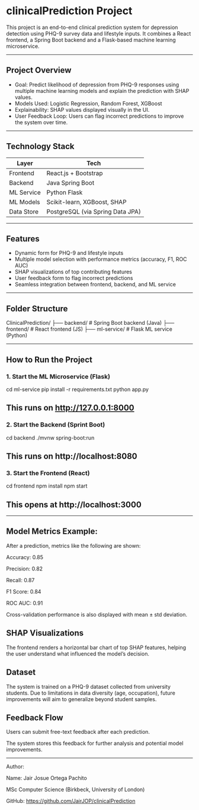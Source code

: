 # clinicalPrediction Project
This project is an end-to-end clinical prediction system for depression detection using PHQ-9 survey data and lifestyle inputs. It combines a React frontend, a Spring Boot backend and a Flask-based machine learning microservice.

---

## Project Overview

- Goal: Predict likelihood of depression from PHQ-9 responses using multiple machine learning models and explain the prediction with SHAP values.
- Models Used: Logistic Regression, Random Forest, XGBoost
- Explainability: SHAP values displayed visually in the UI.
- User Feedback Loop: Users can flag incorrect predictions to improve the system over time.

---

## Technology Stack

| Layer      | Tech                 |
|------------|----------------------|
| Frontend   | React.js + Bootstrap |
| Backend    | Java Spring Boot     |
| ML Service | Python Flask         |
| ML Models  | Scikit-learn, XGBoost, SHAP |
| Data Store | PostgreSQL (via Spring Data JPA) |

---

## Features

- Dynamic form for PHQ-9 and lifestyle inputs
- Multiple model selection with performance metrics (accuracy, F1, ROC AUC)
- SHAP visualizations of top contributing features
- User feedback form to flag incorrect predictions
- Seamless integration between frontend, backend, and ML service

---

## Folder Structure
ClinicalPrediction/
├── backend/ # Spring Boot backend (Java)
├── frontend/ # React frontend (JS)
├── ml-service/ # Flask ML service (Python)

---

## How to Run the Project

### 1. Start the ML Microservice (Flask)

cd ml-service
pip install -r requirements.txt
python app.py

## This runs on http://127.0.0.1:8000

### 2. Start the Backend (Sprint Boot)

cd backend
./mvnw spring-boot:run

## This runs on http://localhost:8080

### 3. Start the Frontend (React)

cd frontend
npm install
npm start

## This opens at http://localhost:3000

---

## Model Metrics Example:

After a prediction, metrics like the following are shown:

Accuracy: 0.85

Precision: 0.82

Recall: 0.87

F1 Score: 0.84

ROC AUC: 0.91

Cross-validation performance is also displayed with mean ± std deviation.

## SHAP Visualizations

The frontend renders a horizontal bar chart of top SHAP features, helping the user understand what influenced the model’s decision.

## Dataset

The system is trained on a PHQ-9 dataset collected from university students. Due to limitations in data diversity (age, occupation), future improvements will aim to generalize beyond student samples.

## Feedback Flow

Users can submit free-text feedback after each prediction.

The system stores this feedback for further analysis and potential model improvements.

---

Author:

Name: Jair Josue Ortega Pachito

MSc Computer Science (Birkbeck, University of London)

GitHub: https://github.com/JairJOP/clinicalPrediction